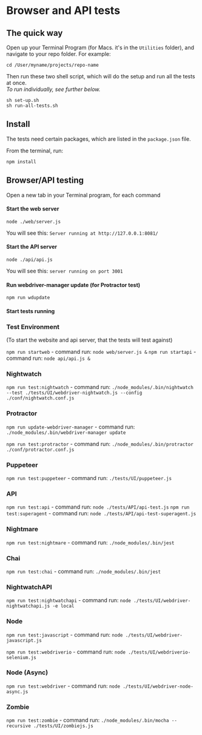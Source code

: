 # Browser and API tests

## The quick way

Open up your Terminal Program (for Macs. it's in the `Utilities` folder), and navigate to your repo folder. For example:
```
cd /User/myname/projects/repo-name
```
Then run these two shell script, which will do the setup and run all the tests at once.  
_To run individually, see further below._

```
sh set-up.sh
sh run-all-tests.sh
```

## Install

The tests need certain packages, which are listed in the `package.json` file.

From the terminal, run:
```
npm install
```

## Browser/API testing

Open a new tab in your Terminal program, for each command

#### Start the web server
```
node ./web/server.js
```
You will see this:
`Server running at http://127.0.0.1:8081/`

#### Start the API server
```
node ./api/api.js
```
You will see this:
`server running on port 3001`


#### Run webdriver-manager update (for Protractor test)
```
npm run wdupdate
```

#### Start tests running

### Test Environment

(To start the website and api server, that the tests will test against)

`npm run startweb` - command run: `node web/server.js &`
`npm run startapi` - command run: `node api/api.js &`

### Nightwatch

`npm run test:nightwatch` - command run: `./node_modules/.bin/nightwatch --test ./tests/UI/webdriver-nightwatch.js --config ./conf/nightwatch.conf.js`

### Protractor

`npm run update-webdriver-manager` - command run: `./node_modules/.bin/webdriver-manager update`

`npm run test:protractor` - command run: `./node_modules/.bin/protractor ./conf/protractor.conf.js`

### Puppeteer

`npm run test:puppeteer` - command run: `./tests/UI/puppeteer.js`


### API

`npm run test:api` - command run: `node ./tests/API/api-test.js`
`npm run test:superagent` - command run: `node ./tests/API/api-test-superagent.js`

### Nightmare

`npm run test:nightmare` - command run: `./node_modules/.bin/jest`

### Chai

`npm run test:chai` - command run: `./node_modules/.bin/jest`

### NightwatchAPI

`npm run test:nightwatchapi` - command run: `node ./tests/UI/webdriver-nightwatchapi.js -e local`

### Node

`npm run test:javascript` - command run: `node ./tests/UI/webdriver-javascript.js`


`npm run test:webdriverio` - command run: `node ./tests/UI/webdriverio-selenium.js`

### Node (Async)

`npm run test:webdriver` - command run: `node ./tests/UI/webdriver-node-async.js`

### Zombie

`npm run test:zombie` - command run: `./node_modules/.bin/mocha --recursive ./tests/UI/zombiejs.js`
